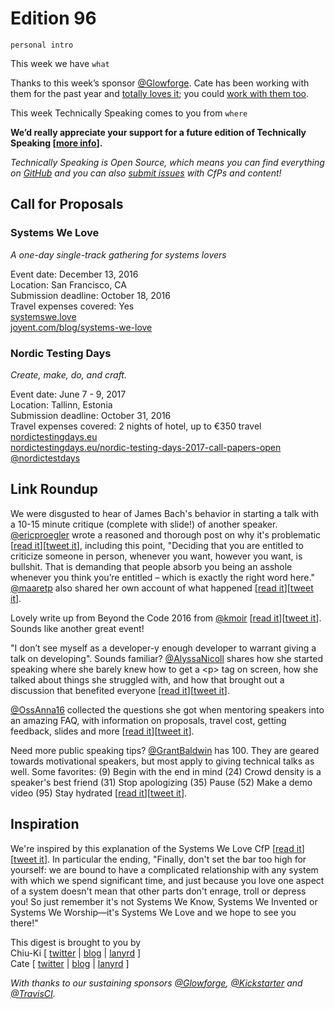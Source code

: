 # Edition 96

`personal intro`

This week we have `what`

Thanks to this week’s sponsor [@Glowforge](https://twitter.com/glowforge). Cate has been working with them for the past year and [totally loves it](http://www.catehuston.com/blog/2015/10/21/lasers-and-practical-skills/); you could [work with them too](https://glowforge.com/jobs/).

This week Technically Speaking comes to you from `where`

**We’d really appreciate your support for a future edition of Technically Speaking [[more info](http://www.techspeak.email/sponsorship/)].**  

*Technically Speaking is Open Source, which means you can find everything on [GitHub](https://github.com/catehstn/technically-speaking/) and you can also [submit issues](https://github.com/catehstn/technically-speaking/issues/new) with CfPs and content!*  

## Call for Proposals

### Systems We Love
*A one-day single-track gathering for systems lovers*

Event date: December 13, 2016  
Location: San Francisco, CA  
Submission deadline: October 18, 2016  
Travel expenses covered: Yes  
[systemswe.love](http://systemswe.love/)  
[joyent.com/blog/systems-we-love](https://www.joyent.com/blog/systems-we-love)


### Nordic Testing Days
*Create, make, do, and craft.*

Event date: June 7 - 9, 2017  
Location: Tallinn, Estonia  
Submission deadline: October 31, 2016  
Travel expenses covered: 2 nights of hotel, up to €350 travel  
[nordictestingdays.eu](http://nordictestingdays.eu)  
[nordictestingdays.eu/nordic-testing-days-2017-call-papers-open](http://nordictestingdays.eu/nordic-testing-days-2017-call-papers-open)  
[@nordictestdays](https://twitter.com/nordictestdays)


## Link Roundup

We were disgusted to hear of James Bach's behavior in starting a talk with a 10-15 minute critique (complete with slide!) of another speaker. [@ericproegler](http://twitter.com/ericproegler) wrote a reasoned and thorough post on why it's problematic [[read it](http://testingthoughts.com/ericproegler/?p=976)][[tweet it](https://twitter.com/home?status=On%20Calling%20People%20Out%20by%20%40ericproegler%20http%3A//testingthoughts.com/ericproegler/?p=976%20via%20%40techspeakdigest)], including this point, "Deciding that you are entitled to criticize someone in person, whenever you want, however you want, is bullshit. That is demanding that people absorb you being an asshole whenever you think you’re entitled – which is exactly the right word here." [@maaretp](http://twitter.com/maaretp) also shared her own account of what happened [[read it](http://visible-quality.blogspot.com/2016/09/slide-incident-long-version.html)][[tweet it](https://twitter.com/home?status=Slide%20incident%2C%20the%20long%20version%20by%20%40maaretp%20http%3A//visible-quality.blogspot.com/2016/09/slide-incident-long-version.html%20via%20%40techspeakdigest)].

Lovely write up from Beyond the Code 2016 from [@kmoir](http://twitter.com/kmoir) [[read it](http://relengofthenerds.blogspot.co.uk/2016/09/beyond-code-2016-recap.html)][[tweet it](https://twitter.com/home?status=Releng%20of%20the%20Nerds%3A%20Beyond%20the%20Code%202016%20recap%20by%20%40kmoir%20http%3A//relengofthenerds.blogspot.co.uk/2016/09/beyond-code-2016-recap.html%20via%20%40techspeakdigest)]. Sounds like another great event!

"I don’t see myself as a developer-y enough developer to warrant giving a talk on developing". Sounds familiar?
[@AlyssaNicoll](https://twitter.com/AlyssaNicoll) shares how she started speaking where she barely knew how to get a &lt;p&gt; tag on screen, how she talked about things she struggled with, and how that brought out a discussion that benefited everyone [[read it](https://alyssamichelle.svbtle.com/im-not-good-enough-to-give-a-talk)][[tweet it](https://twitter.com/home?status=I'm%20not%20a%20developer-y%20enough%20developer%20to%20talk%20on%20developing%20by%20%40AlyssaNicoll%20https%3A//alyssamichelle.svbtle.com/im-not-good-enough-to-give-a-talk%20via%20%40techspeakdigest)].

[@OssAnna16](https://twitter.com/OssAnna16) collected the questions she got when mentoring speakers into an amazing FAQ, with information on proposals, travel cost, getting feedback, slides and more [[read it](http://anna-oz.tumblr.com/post/150934823825/conference-speaking-faq)][[tweet it](https://twitter.com/home?status=Conference%20speaking%20FAQ%20by%20%40OssAnna16%20http%3A//anna-oz.tumblr.com/post/150934823825/conference-speaking-faq%20via%20%40techspeakdigest)].

Need more public speaking tips? [@GrantBaldwin](https://twitter.com/GrantBaldwin) has 100. They are geared towards motivational speakers, but most apply to giving technical talks as well. Some favorites: (9) Begin with the end in mind (24) Crowd density is a speaker's best friend (31) Stop apologizing (35) Pause (52) Make a demo video (95) Stay hydrated [[read it](http://thespeakerlab.com/100-motivational-speaker-tips/)][[tweet it](https://twitter.com/home?status=100%20Public%20Speaking%20Tips%20by%20%40grantbaldwin%20http%3A//thespeakerlab.com/100-motivational-speaker-tips%20via%20%40techspeakdigest)].

## Inspiration

We're inspired by this explanation of the Systems We Love CfP [[read it](https://www.joyent.com/blog/submitting-to-systems-we-love)][[tweet it](https://twitter.com/home?status=Joyent%20%7C%20Submitting%20to%20Systems%20We%20Love%20https%3A//www.joyent.com/blog/submitting-to-systems-we-love%20via%20%40techspeakdigest)]. In particular the ending, "Finally, don't set the bar too high for yourself: we are bound to have a complicated relationship with any system with which we spend significant time, and just because you love one aspect of a system doesn't mean that other parts don't enrage, troll or depress you! So just remember it's not Systems We Know, Systems We Invented or Systems We Worship—it's Systems We Love and we hope to see you there!"


This digest is brought to you by  
Chiu-Ki [ [twitter](https://twitter.com/chiuki) | [blog](http://blog.sqisland.com/) | [lanyrd](http://lanyrd.com/profile/chiuki/) ]  
Cate [ [twitter](https://twitter.com/catehstn) | [blog](http://www.catehuston.com/blog/) | [lanyrd](http://lanyrd.com/profile/catehstn/) ]

*With thanks to our sustaining sponsors [@Glowforge](http://twitter.com/glowforge), [@Kickstarter](http://twitter.com/kickstarter) and [@TravisCI](http://twitter.com/travisci).*
